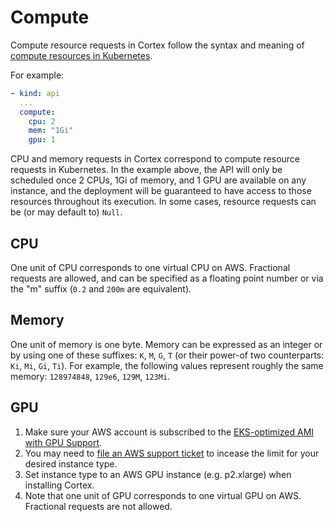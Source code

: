 # Compute

Compute resource requests in Cortex follow the syntax and meaning of [compute resources in Kubernetes](https://kubernetes.io/docs/concepts/configuration/manage-compute-resources-container).

For example:

```yaml
- kind: api
  ...
  compute:
    cpu: 2
    mem: "1Gi"
    gpu: 1
```

CPU and memory requests in Cortex correspond to compute resource requests in Kubernetes. In the example above, the API will only be scheduled once 2 CPUs, 1Gi of memory, and 1 GPU are available on any instance, and the deployment will be guaranteed to have access to those resources throughout its execution. In some cases, resource requests can be (or may default to) `Null`.

## CPU

One unit of CPU corresponds to one virtual CPU on AWS. Fractional requests are allowed, and can be specified as a floating point number or via the "m" suffix (`0.2` and `200m` are equivalent).

## Memory

One unit of memory is one byte. Memory can be expressed as an integer or by using one of these suffixes: `K`, `M`, `G`, `T` (or their power-of two counterparts: `Ki`, `Mi`, `Gi`, `Ti`). For example, the following values represent roughly the same memory: `128974848`, `129e6`, `129M`, `123Mi`.

## GPU

1. Make sure your AWS account is subscribed to the [EKS-optimized AMI with GPU Support](https://aws.amazon.com/marketplace/pp/B07GRHFXGM).
2. You may need to [file an AWS support ticket](https://console.aws.amazon.com/support/cases#/create?issueType=service-limit-increase&limitType=ec2-instances) to incease the limit for your desired instance type.
3. Set instance type to an AWS GPU instance (e.g. p2.xlarge) when installing Cortex.
4. Note that one unit of GPU corresponds to one virtual GPU on AWS. Fractional requests are not allowed.
